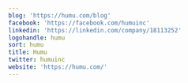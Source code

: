 ```yaml
---
blog: 'https://humu.com/blog'
facebook: 'https://facebook.com/humuinc'
linkedin: 'https://linkedin.com/company/18113252'
logohandle: humu
sort: humu
title: Humu
twitter: humuinc
website: 'https://humu.com/'
---
```

